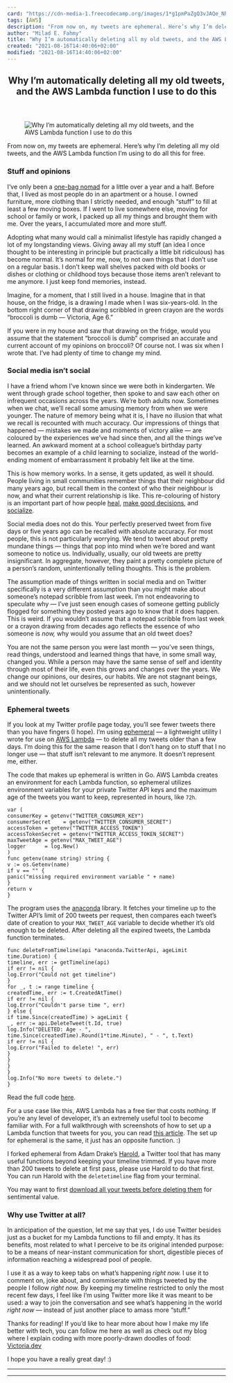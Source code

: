 ```yaml
---
card: "https://cdn-media-1.freecodecamp.org/images/1*g1pmPaZgQ3vJAQe_Nh6Ejw.jpeg"
tags: [AWS]
description: "From now on, my tweets are ephemeral. Here’s why I’m deleting"
author: "Milad E. Fahmy"
title: "Why I’m automatically deleting all my old tweets, and the AWS Lambda function I use to do this"
created: "2021-08-16T14:40:06+02:00"
modified: "2021-08-16T14:40:06+02:00"
---
```

<div class="site-wrapper">
<main id="site-main" class="site-main outer">
<div class="inner">
<article class="post-full post tag-aws tag-tech tag-life-lessons tag-self-improvement tag-social-media ">
<header class="post-full-header">
<h1 class="post-full-title">Why I’m automatically deleting all my old tweets, and the AWS Lambda function I use to do this</h1>
</header>
<figure class="post-full-image">
<picture>
<source media="(max-width: 700px)" sizes="1px" srcset="data:image/gif;base64,R0lGODlhAQABAIAAAAAAAP///yH5BAEAAAAALAAAAAABAAEAAAIBRAA7 1w">
<source media="(min-width: 701px)" sizes="(max-width: 800px) 400px,
(max-width: 1170px) 700px,
1400px" srcset="https://cdn-media-1.freecodecamp.org/images/1*g1pmPaZgQ3vJAQe_Nh6Ejw.jpeg 300w,
https://cdn-media-1.freecodecamp.org/images/1*g1pmPaZgQ3vJAQe_Nh6Ejw.jpeg 600w,
https://cdn-media-1.freecodecamp.org/images/1*g1pmPaZgQ3vJAQe_Nh6Ejw.jpeg 1000w,
https://cdn-media-1.freecodecamp.org/images/1*g1pmPaZgQ3vJAQe_Nh6Ejw.jpeg 2000w">
<img onerror="this.style.display='none'" src="https://cdn-media-1.freecodecamp.org/images/1*g1pmPaZgQ3vJAQe_Nh6Ejw.jpeg" alt="Why I’m automatically deleting all my old tweets, and the AWS Lambda function I use to do this">
</picture>
</figure>
<section class="post-full-content">
<div class="post-content">
<p>From now on, my tweets are ephemeral. Here’s why I’m deleting all my old tweets, and the AWS Lambda function I’m using to do all this for free.</p><h3 id="stuff-and-opinions">Stuff and opinions</h3><p>I’ve only been a <a href="https://heronebag.com" rel="noopener">one-bag nomad</a> for a little over a year and a half. Before that, I lived as most people do in an apartment or a house. I owned furniture, more clothing than I strictly needed, and enough “stuff” to fill at least a few moving boxes. If I went to live somewhere else, moving for school or family or work, I packed up all my things and brought them with me. Over the years, I accumulated more and more stuff.</p><p>Adopting what many would call a minimalist lifestyle has rapidly changed a lot of my longstanding views. Giving away all my stuff (an idea I once thought to be interesting in principle but practically a little bit ridiculous) has become normal. It’s normal for me, now, to not own things that I don’t use on a regular basis. I don’t keep wall shelves packed with old books or dishes or clothing or childhood toys because those items aren’t relevant to me anymore. I just keep fond memories, instead.</p><p>Imagine, for a moment, that I still lived in a house. Imagine that in that house, on the fridge, is a drawing I made when I was six-years-old. In the bottom right corner of that drawing scribbled in green crayon are the words “broccoli is dumb — Victoria, Age 6.”</p><p>If you were in my house and saw that drawing on the fridge, would you assume that the statement “broccoli is dumb” comprised an accurate and current account of my opinions on broccoli? Of course not. I was six when I wrote that. I’ve had plenty of time to change my mind.</p><h3 id="social-media-isn-t-social">Social media isn’t social</h3><p>I have a friend whom I’ve known since we were both in kindergarten. We went through grade school together, then spoke to and saw each other on infrequent occasions across the years. We’re both adults now. Sometimes when we chat, we’ll recall some amusing memory from when we were younger. The nature of memory being what it is, I have no illusion that what we recall is recounted with much accuracy. Our impressions of things that happened — mistakes we made and moments of victory alike — are coloured by the experiences we’ve had since then, and all the things we’ve learned. An awkward moment at a school colleague’s birthday party becomes an example of a child learning to socialize, instead of the world-ending moment of embarrassment it probably felt like at the time.</p><p>This is how memory works. In a sense, it gets updated, as well it should. People living in small communities remember things that their neighbour did many years ago, but recall them in the context of who their neighbour is now, and what their current relationship is like. This re-colouring of history is an important part of how people <a href="https://www.smithsonianmag.com/science-nature/how-our-brains-make-memories-14466850/" rel="noopener">heal</a>, <a href="http://news.feinberg.northwestern.edu/2014/02/memory_rewrite/" rel="noopener">make good decisions</a>, and <a href="https://www.ncbi.nlm.nih.gov/pmc/articles/PMC3709095/" rel="noopener">socialize</a>.</p><p>Social media does not do this. Your perfectly preserved tweet from five days or five years ago can be recalled with absolute accuracy. For most people, this is not particularly worrying. We tend to tweet about pretty mundane things — things that pop into mind when we’re bored and want someone to notice us. Individually, usually, our old tweets are pretty insignificant. In aggregate, however, they paint a pretty complete picture of a person’s random, unintentionally telling thoughts. This is the problem.</p><p>The assumption made of things written in social media and on Twitter specifically is a very different assumption than you might make about someone’s notepad scribble from last week. I’m not endeavoring to speculate why — I’ve just seen enough cases of someone getting publicly flogged for something they posted years ago to know that it does happen. This is weird. If you wouldn’t assume that a notepad scribble from last week or a crayon drawing from decades ago reflects the essence of who someone is <em>now,</em> why would you assume that an old tweet does?</p><p>You are not the same person you were last month — you’ve seen things, read things, understood and learned things that have, in some small way, changed you. While a person may have the same sense of self and identity through most of their life, even this grows and changes over the years. We change our opinions, our desires, our habits. We are not stagnant beings, and we should not let ourselves be represented as such, however unintentionally.</p><h3 id="ephemeral-tweets">Ephemeral tweets</h3><p>If you look at my Twitter profile page today, you’ll see fewer tweets there than you have fingers (I hope). I’m using <a href="https://github.com/victoriadrake/ephemeral/">ephemeral</a> — a lightweight utility I wrote for use on <a href="https://aws.amazon.com/lambda/" rel="noopener">AWS Lambda</a> — to delete all my tweets older than a few days. I’m doing this for the same reason that I don’t hang on to stuff that I no longer use — that stuff isn’t relevant to me anymore. It doesn’t represent me, either.</p><p>The code that makes up ephemeral is written in Go. AWS Lambda creates an environment for each Lambda function, so ephemeral utilizes environment variables for your private Twitter API keys and the maximum age of the tweets you want to keep, represented in hours, like <code>72h</code>.</p><pre><code class="language-js">var (
consumerKey = getenv("TWITTER_CONSUMER_KEY")
consumerSecret    = getenv("TWITTER_CONSUMER_SECRET")
accessToken = getenv("TWITTER_ACCESS_TOKEN")
accessTokenSecret = getenv("TWITTER_ACCESS_TOKEN_SECRET")
maxTweetAge = getenv("MAX_TWEET_AGE")
logger      = log.New()
)
func getenv(name string) string {
v := os.Getenv(name)
if v == "" {
panic("missing required environment variable " + name)
}
return v
}</code></pre><p>The program uses the <a href="https://github.com/ChimeraCoder/anaconda" rel="noopener">anaconda</a> library. It fetches your timeline up to the Twitter API’s limit of 200 tweets per request, then compares each tweet’s date of creation to your <code>MAX_TWEET_AGE</code> variable to decide whether it’s old enough to be deleted. After deleting all the expired tweets, the Lambda function terminates.</p><pre><code>func deleteFromTimeline(api *anaconda.TwitterApi, ageLimit time.Duration) {
timeline, err := getTimeline(api)
if err != nil {
log.Error("Could not get timeline")
}
for _, t := range timeline {
createdTime, err := t.CreatedAtTime()
if err != nil {
log.Error("Couldn't parse time ", err)
} else {
if time.Since(createdTime) &gt; ageLimit {
_, err := api.DeleteTweet(t.Id, true)
log.Info("DELETED: Age - ", time.Since(createdTime).Round(1*time.Minute), " - ", t.Text)
if err != nil {
log.Error("Failed to delete! ", err)
}
}
}
}
log.Info("No more tweets to delete.")
}</code></pre><p>Read the full code <a href="https://github.com/victoriadrake/ephemeral/blob/master/main.go">here</a>.</p><p>For a use case like this, AWS Lambda has a free tier that costs nothing. If you’re any level of developer, it’s an extremely useful tool to become familiar with. For a full walkthrough with screenshots of how to set up a Lambda function that tweets for you, you can read <a href="https://victoria.dev/verbose/running-a-free-twitter-bot-on-aws-lambda/">this article</a>. The set up for ephemeral is the same, it just has an opposite function. :)</p><p>I forked ephemeral from Adam Drake’s <a href="https://github.com/adamdrake/harold" rel="noopener">Harold</a>, a Twitter tool that has many useful functions beyond keeping your timeline trimmed. If you have more than 200 tweets to delete at first pass, please use Harold to do that first. You can run Harold with the <code>deletetimeline</code> flag from your terminal.</p><p>You may want to first <a href="https://twitter.com/settings/your_twitter_data" rel="noopener">download all your tweets before deleting them</a> for sentimental value.</p><h3 id="why-use-twitter-at-all">Why use Twitter at all?</h3><p>In anticipation of the question, let me say that yes, I do use Twitter besides just as a bucket for my Lambda functions to fill and empty. It has its benefits, most related to what I perceive to be its original intended purpose: to be a means of near-instant communication for short, digestible pieces of information reaching a widespread pool of people.</p><p>I use it as a way to keep tabs on what’s happening <em>right now.</em> I use it to comment on, joke about, and commiserate with things tweeted by the people I follow <em>right now.</em> By keeping my timeline restricted to only the most recent few days, I feel like I’m using Twitter more like it was meant to be used: a way to join the conversation and see what’s happening in the world <em>right now</em> — instead of just another place to amass more “stuff.”</p><p>Thanks for reading! If you’d like to hear more about how I make my life better with tech, you can follow me here as well as check out my blog where I explain coding with more poorly-drawn doodles of food: <a href="https://victoria.dev">Victoria.dev</a></p><p>I hope you have a really great day! :)</p>
</div>
<hr>
<hr>
</section>
</article>
</div>
</main>
</div>
<!-- Google Tag Manager (noscript) -->
<!-- End Google Tag Manager (noscript) -->

